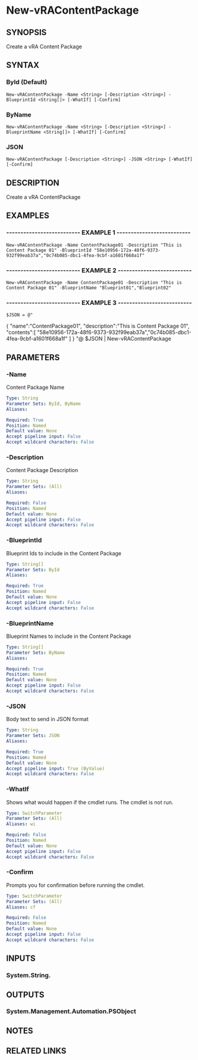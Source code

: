# New-vRAContentPackage

## SYNOPSIS
Create a vRA Content Package

## SYNTAX

### ById (Default)
```
New-vRAContentPackage -Name <String> [-Description <String>] -BlueprintId <String[]> [-WhatIf] [-Confirm]
```

### ByName
```
New-vRAContentPackage -Name <String> [-Description <String>] -BlueprintName <String[]> [-WhatIf] [-Confirm]
```

### JSON
```
New-vRAContentPackage [-Description <String>] -JSON <String> [-WhatIf] [-Confirm]
```

## DESCRIPTION
Create a vRA ContentPackage

## EXAMPLES

### -------------------------- EXAMPLE 1 --------------------------
```
New-vRAContentPackage -Name ContentPackage01 -Description "This is Content Package 01" -BlueprintId "58e10956-172a-48f6-9373-932f99eab37a","0c74b085-dbc1-4fea-9cbf-a1601f668a1f"
```

### -------------------------- EXAMPLE 2 --------------------------
```
New-vRAContentPackage -Name ContentPackage01 -Description "This is Content Package 01" -BlueprintName "Blueprint01","Blueprint02"
```

### -------------------------- EXAMPLE 3 --------------------------
```
$JSON = @"
```

{
    "name":"ContentPackage01",
    "description":"This is Content Package 01",
    "contents":\[ "58e10956-172a-48f6-9373-932f99eab37a","0c74b085-dbc1-4fea-9cbf-a1601f668a1f" \]
}
"@
$JSON | New-vRAContentPackage

## PARAMETERS

### -Name
Content Package Name

```yaml
Type: String
Parameter Sets: ById, ByName
Aliases: 

Required: True
Position: Named
Default value: None
Accept pipeline input: False
Accept wildcard characters: False
```

### -Description
Content Package Description

```yaml
Type: String
Parameter Sets: (All)
Aliases: 

Required: False
Position: Named
Default value: None
Accept pipeline input: False
Accept wildcard characters: False
```

### -BlueprintId
Blueprint Ids to include in the Content Package

```yaml
Type: String[]
Parameter Sets: ById
Aliases: 

Required: True
Position: Named
Default value: None
Accept pipeline input: False
Accept wildcard characters: False
```

### -BlueprintName
Blueprint Names to include in the Content Package

```yaml
Type: String[]
Parameter Sets: ByName
Aliases: 

Required: True
Position: Named
Default value: None
Accept pipeline input: False
Accept wildcard characters: False
```

### -JSON
Body text to send in JSON format

```yaml
Type: String
Parameter Sets: JSON
Aliases: 

Required: True
Position: Named
Default value: None
Accept pipeline input: True (ByValue)
Accept wildcard characters: False
```

### -WhatIf
Shows what would happen if the cmdlet runs.
The cmdlet is not run.

```yaml
Type: SwitchParameter
Parameter Sets: (All)
Aliases: wi

Required: False
Position: Named
Default value: None
Accept pipeline input: False
Accept wildcard characters: False
```

### -Confirm
Prompts you for confirmation before running the cmdlet.

```yaml
Type: SwitchParameter
Parameter Sets: (All)
Aliases: cf

Required: False
Position: Named
Default value: None
Accept pipeline input: False
Accept wildcard characters: False
```

## INPUTS

### System.String.

## OUTPUTS

### System.Management.Automation.PSObject

## NOTES

## RELATED LINKS

